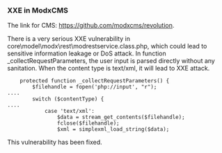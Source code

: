 ### XXE in ModxCMS

The link for CMS: https://github.com/modxcms/revolution.  


There is a very serious XXE vulnerability in core\model\modx\rest\modrestservice.class.php, which could lead to sensitive information leakage or DoS attack.
In function _collectRequestParameters, the user input is parsed directly without any sanitation.
When the content type is text/xml, it will lead to XXE attack.

```
	protected function _collectRequestParameters() {
        $filehandle = fopen('php://input', "r");
....
        switch ($contentType) {
....
            case 'text/xml':
                $data = stream_get_contents($filehandle);
                fclose($filehandle);
                $xml = simplexml_load_string($data);
```

This vulnerability has been fixed.
